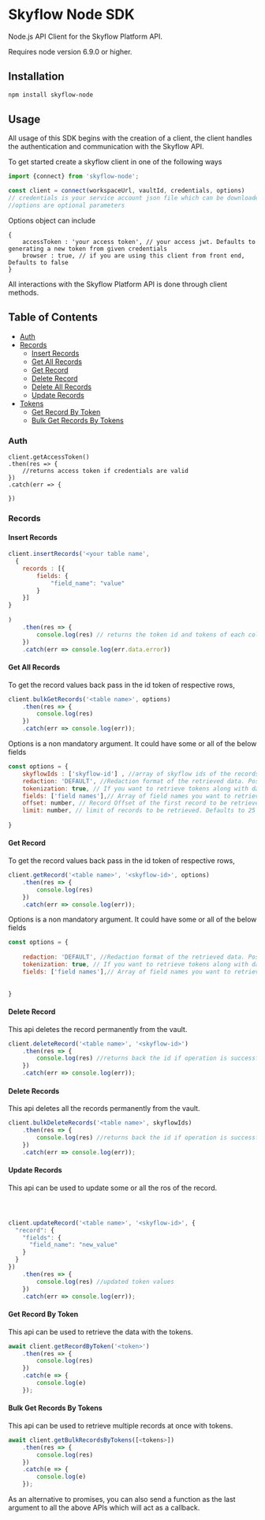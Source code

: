 # Skyflow Node SDK

Node.js API Client for the Skyflow Platform API.

Requires node version 6.9.0 or higher.

## Installation

```sh
npm install skyflow-node
```


## Usage

All usage of this SDK begins with the creation of a client, the client handles the authentication and communication with the Skyflow API.

To get started create a skyflow client in one of the following ways
```javascript
import {connect} from 'skyflow-node';

const client = connect(workspaceUrl, vaultId, credentials, options) 
// credentials is your service account json file which can be downloaded from skyflow studio
//options are optional parameters
```
Options object can include
```
{
    accessToken : 'your access token', // your access jwt. Defaults to generating a new token from given credentials
    browser : true, // if you are using this client from front end, Defaults to false
}
```

All interactions with the Skyflow Platform API is done through client methods.  

## Table of Contents

* [Auth](#auth)  
* [Records](#records)
  * [Insert Records](#insert-records)
  * [Get All Records](#get-records)
  * [Get Record](#get-record)
  * [Delete Record](#delete-record)
  * [Delete All Records](#delete-record)
  * [Update Records](#update-records)
* [Tokens](#tokens)
  * [Get Record By Token](#get-record-by-token)
  * [Bulk Get Records By Tokens](#bulk-get-records-by-token)

### Auth

```
client.getAccessToken()
.then(res => {
    //returns access token if credentials are valid
})
.catch(err => {
     
})
```

### Records

#### Insert Records

```javascript
client.insertRecords('<your table name', 
  {
    records : [{
        fields: {
            "field_name": "value"
        }
    }]
}
    
)
    .then(res => {
        console.log(res) // returns the token id and tokens of each column values
    })
    .catch(err => console.log(err.data.error))
```
#### Get All Records

To get the record values back pass in the id token of respective rows, 

```javascript
client.bulkGetRecords('<table name>', options)
    .then(res => {
        console.log(res)
    })
    .catch(err => console.log(err));
```
Options is a non mandatory argument. It could have some or all of the below fields
```javascript
const options = {
    skyflowIds : ['skyflow-id'] , //array of skyflow ids of the records you want to retrieve. Defaults to all records
    redaction: 'DEFAULT', //Redaction format of the retrieved data. Possible values are 'DEFAULT', 'MASKED', 'REDACTED', 'PLAIN_TEXT'
    tokenization: true, // If you want to retrieve tokens along with data
    fields: ['field names'],// Array of field names you want to retrieve. Defaults to all
    offset: number, // Record Offset of the first record to be retrieved. Defaults to 0  
    limit: number, // limit of records to be retrieved. Defaults to 25
               
}
```

#### Get Record

To get the record values back pass in the id token of respective rows, 

```javascript
client.getRecord('<table name>', '<skyflow-id>', options)
    .then(res => {
        console.log(res)
    })
    .catch(err => console.log(err));
```
Options is a non mandatory argument. It could have some or all of the below fields
```javascript
const options = {
  
    redaction: 'DEFAULT', //Redaction format of the retrieved data. Possible values are 'DEFAULT', 'MASKED', 'REDACTED', 'PLAIN_TEXT'
    tokenization: true, // If you want to retrieve tokens along with data
    fields: ['field names'],// Array of field names you want to retrieve. Defaults to all
    
               
}
```
#### Delete Record

This api deletes the record permanently from the vault. 

```javascript
client.deleteRecord('<table name>', '<skyflow-id>')
    .then(res => {
        console.log(res) //returns back the id if operation is successful
    })
    .catch(err => console.log(err));


```


#### Delete Records

This api deletes all the records permanently from the vault. 

```javascript
client.bulkDeleteRecords('<table name>', skyflowIds)
    .then(res => {
        console.log(res) //returns back the id if operation is successful
    })
    .catch(err => console.log(err));


```

#### Update Records

This api can be used to update some or all the ros of the record. 


```javascript



client.updateRecord('<table name>', '<skyflow-id>', {
  "record": {
    "fields": {
      "field_name": "new_value"
    }
  }
})
    .then(res => {
        console.log(res) //updated token values
    })
    .catch(err => console.log(err));
```
#### Get Record By Token

This api can be used to retrieve the data with the tokens. 

```javascript 
await client.getRecordByToken('<token>')
    .then(res => {
        console.log(res)
    })
    .catch(e => {
        console.log(e)
    });
```


#### Bulk Get Records By Tokens
This api can be used to retrieve multiple records at once with tokens. 

```javascript 
await client.getBulkRecordsByTokens([<tokens>])
    .then(res => {
        console.log(res)
    })
    .catch(e => {
        console.log(e)
    });
```


As an alternative to promises, you can also send a function as the last argument to all the above APIs which will act as a callback.
